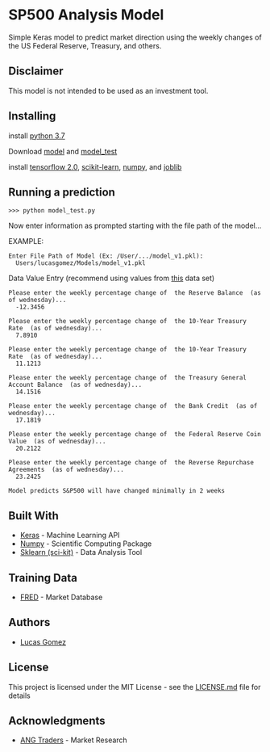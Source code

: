 # SP500 Analysis Model 

Simple Keras model to predict market direction using the weekly changes of the US Federal Reserve, Treasury, and others.

## Disclaimer

This model is not intended to be used as an investment tool. 

## Installing
install [python 3.7](https://www.python.org/downloads/)

Download [model](model_v1.pkl) and [model_test](model_test.py)

install [tensorflow 2.0](https://www.tensorflow.org/install), [scikit-learn](https://scikit-learn.org/stable/install.html), [numpy](https://numpy.org/), and [joblib](https://joblib.readthedocs.io/en/latest/)

## Running a prediction
```
>>> python model_test.py
```
Now enter information as prompted starting with the file path of the model...

EXAMPLE:
```
Enter File Path of Model (Ex: /User/.../model_v1.pkl): 
  Users/lucasgomez/Models/model_v1.pkl
```

Data Value Entry (recommend using values from [this](https://fred.stlouisfed.org/graph/?g=pMHV) data set)
```
Please enter the weekly percentage change of  the Reserve Balance  (as of wednesday)...
  -12.3456

Please enter the weekly percentage change of  the 10-Year Treasury Rate  (as of wednesday)...
  7.8910

Please enter the weekly percentage change of  the 10-Year Treasury Rate  (as of wednesday)...
  11.1213

Please enter the weekly percentage change of  the Treasury General Account Balance  (as of wednesday)...
  14.1516

Please enter the weekly percentage change of  the Bank Credit  (as of wednesday)...
  17.1819

Please enter the weekly percentage change of  the Federal Reserve Coin Value  (as of wednesday)...
  20.2122

Please enter the weekly percentage change of  the Reverse Repurchase Agreements  (as of wednesday)...
  23.2425

Model predicts S&P500 will have changed minimally in 2 weeks
```

## Built With

* [Keras](https://keras.io/) - Machine Learning API
* [Numpy](https://numpy.org/) - Scientific Computing Package
* [Sklearn (sci-kit)](https://scikit-learn.org/) - Data Analysis Tool

## Training Data

* [FRED](https://fred.stlouisfed.org/) - Market Database 

## Authors

* [Lucas Gomez](https://github.com/lucasmgomez)

## License

This project is licensed under the MIT License - see the [LICENSE.md](LICENSE.md) file for details

## Acknowledgments

* [ANG Traders](https://angtraders.com/) - Market Research 

